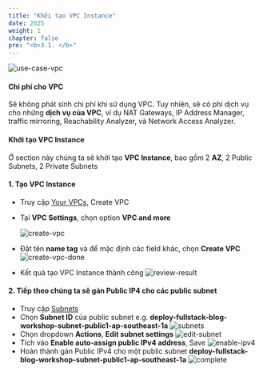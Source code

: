 ```yaml
---
title: "Khởi tạo VPC Instance"
date: 2025
weight: 1
chapter: false
pre: "<b>3.1. </b>"
---
```


![use-case-vpc](/images/3-create-vpc-instance/3.1-create-vpc/use-case-vpc.png)

#### Chi phí cho VPC

Sẽ không phát sinh chi phí khi sử dụng VPC. Tuy nhiên, sẽ có phí dịch vụ cho những **dịch vụ của VPC**, ví dụ NAT Gateways, IP Address Manager, traffic mirroring, Reachability Analyzer, và Network Access Analyzer.

#### Khởi tạo VPC Instance

Ở section này chúng ta sẽ khởi tạo **VPC Instance**, bao gồm 2 **AZ**, 2 Public Subnets, 2 Private Subnets

#### 1. Tạo VPC Instance 
- Truy cập [Your VPCs](https://ap-southeast-1.console.aws.amazon.com/vpcconsole/home?region=ap-southeast-1#vpcs:), Create VPC
- Tại **VPC Settings**, chọn option **VPC and more**

  ![create-vpc](/images/3-create-vpc-instance/3.1-create-vpc/create-vpc.png)
- Đặt tên **name tag** và để mặc định các field khác, chọn **Create VPC**
  ![create-vpc-done](/images/3-create-vpc-instance/3.1-create-vpc/create-vpc-done.png)
- Kết quả tạo VPC Instance thành công
  ![review-result](/images/3-create-vpc-instance/3.1-create-vpc/review-result.png)

#### 2. Tiếp theo chúng ta sẽ gán Public IP4 cho các public subnet
- Truy cập [Subnets](https://ap-southeast-1.console.aws.amazon.com/vpcconsole/home?region=ap-southeast-1#subnets:)
- Chọn **Subnet ID** của public subnet e.g. **deploy-fullstack-blog-workshop-subnet-public1-ap-southeast-1a**
  ![subnets](/images/3-create-vpc-instance/3.1-create-vpc/subnets.png)
- Chọn dropdown **Actions**, **Edit subnet settings**
  ![edit-subnet](/images/3-create-vpc-instance/3.1-create-vpc/edit-subnet.png)
- Tích vào **Enable auto-assign public IPv4 address**, Save
  ![enable-ipv4](/images/3-create-vpc-instance/3.1-create-vpc/enable-ipv4.png)
- Hoàn thành gán Public IPv4 cho một public subnet **deploy-fullstack-blog-workshop-subnet-public1-ap-southeast-1a**
  ![complete](/images/3-create-vpc-instance/3.1-create-vpc/complete.png)

